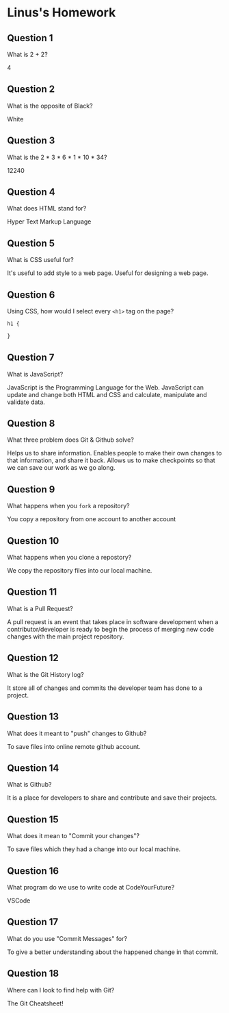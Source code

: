 # Linus's Homework

## Question 1

What is 2 + 2?

4

## Question 2

What is the opposite of Black?

White

## Question 3

What is the  2 * 3 * 6 * 1 * 10 * 34?

12240

## Question 4 

What does HTML stand for?

Hyper Text Markup Language

## Question 5

What is CSS useful for?

It's useful to add style to a web page. Useful for designing a web page.

## Question 6

Using CSS, how would I select every `<h1>` tag on the page?

```css
h1 {

}
```

## Question 7

What is JavaScript?

JavaScript is the Programming Language for the Web. 
JavaScript can update and change both HTML and CSS and 
calculate, manipulate and validate data.

## Question 8

What three problem does Git & Github solve?

Helps us to share information. Enables people to make their own changes to that information, and share it back.
Allows us to make checkpoints so that we can save our work as we go along.

## Question 9

What happens when you `fork` a repository?

You copy a repository from one account to another account

## Question 10 

What happens when you clone a repostory?

We copy the repository files into our local machine. 

## Question 11

What is a Pull Request?

A pull request is an event that takes place in software development when a contributor/developer is ready to begin the process of merging new code changes with the main project repository.

## Question 12

What is the Git History log?

It store all of changes and commits the developer team has done to a project.

## Question 13

What does it meant to "push" changes to Github?

To save files into online remote github account.

## Question 14

What is Github?

It is a place for developers to share and contribute and save their projects. 

## Question 15

What does it mean to "Commit your changes"?

To save files which they had a change into our local machine.

## Question 16

What program do we use to write code at CodeYourFuture?

VSCode

## Question 17

What do you use "Commit Messages" for?

To give a better understanding about the happened change in that commit.

## Question 18

Where can I look to find help with Git?

The Git Cheatsheet!
